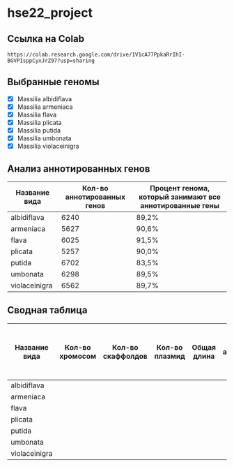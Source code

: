 # hse22_project
## Ссылка на Colab
```
https://colab.research.google.com/drive/1V1cA77PpkaRrIhI-BGVPIsppCyxJrZ97?usp=sharing
```
## Выбранные геномы
- [x] Massilia albidiflava
- [x] Massilia armeniaca
- [x] Massilia flava
- [x] Massilia plicata
- [x] Massilia putida
- [x] Massilia umbonata
- [x] Massilia violaceinigra
## Анализ аннотированных генов
|Название вида | Кол-во аннотированных генов| Процент генома, который занимают все аннотированные гены | 
|---|---|---
albidiflava| 6240| 89,2%|
armeniaca| 5627| 90,6%|
flava| 6025| 91,5%|
plicata| 5257| 90,0%|
putida| 6702| 83,5%|
umbonata| 6298| 89,5%|
violaceinigra| 6562| 89,7%|
## Сводная таблица
|Название вида | Кол-во хромосом| Кол-во скаффолдов| Кол-во плазмид| Oбщая длина| Кол-во аннотированных генов| Доля аннотированных генов в геноме| Кол-во предсказанных участков z-dna| Кол-во участков с zh-score >500| Oбщая длина участков с zh-score >500|
|---|---|---|---|---|---|---|---|---|---
albidiflava|
armeniaca|
flava|
plicata|
putida|
umbonata|
violaceinigra|
